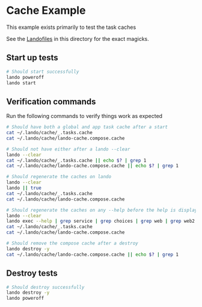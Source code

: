 # Cache Example

This example exists primarily to test the task caches

See the [Landofiles](https://docs.lando.dev/config/lando.html) in this directory for the exact magicks.

## Start up tests

```bash
# Should start successfully
lando poweroff
lando start
```

## Verification commands

Run the following commands to verify things work as expected

```bash
# Should have both a global and app task cache after a start
cat ~/.lando/cache/_.tasks.cache
cat ~/.lando/cache/lando-cache.compose.cache

# Should not have either after a lando --clear
lando --clear
cat ~/.lando/cache/_.tasks.cache || echo $? | grep 1
cat ~/.lando/cache/lando-cache.compose.cache || echo $? | grep 1

# Should regenerate the caches on lando
lando --clear
lando || true
cat ~/.lando/cache/_.tasks.cache
cat ~/.lando/cache/lando-cache.compose.cache

# Should regenerate the caches on any --help before the help is displayed
lando --clear
lando exec --help | grep service | grep choices | grep web | grep web2 | grep web3 | grep web4
cat ~/.lando/cache/_.tasks.cache
cat ~/.lando/cache/lando-cache.compose.cache

# Should remove the compose cache after a destroy
lando destroy -y
cat ~/.lando/cache/lando-cache.compose.cache || echo $? | grep 1
```

## Destroy tests

```bash
# Should destroy successfully
lando destroy -y
lando poweroff
```
